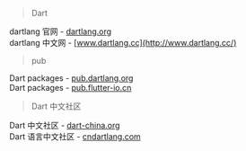 > Dart

dartlang 官网 - [dartlang.org](https://www.dartlang.org/)  
dartlang 中文网 - [www.dartlang.cc](http://www.dartlang.cc/)   

> pub

Dart packages - [pub.dartlang.org](https://pub.dartlang.org/)  
Dart packages - [pub.flutter-io.cn](https://pub.flutter-io.cn/)  

> Dart 中文社区

Dart 中文社区 - [dart-china.org](https://www.dart-china.org/)  
Dart 语言中文社区 - [cndartlang.com](http://www.cndartlang.com/)  
